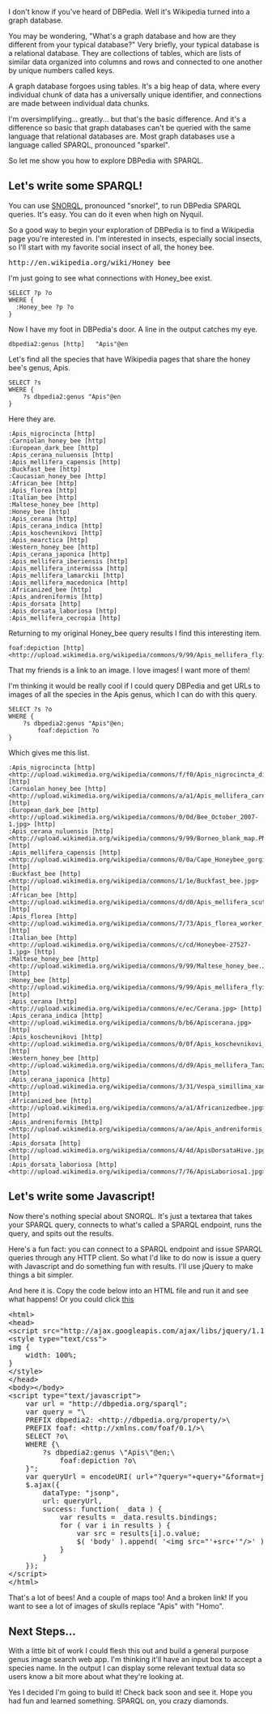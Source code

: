 I don't know if you've heard of DBPedia.
Well it's Wikipedia turned into a graph database.

You may be wondering, "What's a graph database and how are they different from your typical database?"
Very briefly, your typical database is a relational database.
They are collections of tables, which are lists of similar data organized into columns and rows and connected to one another by unique numbers called keys.

A graph database forgoes using tables.
It's a big heap of data, where every individual chunk of data has a universally unique identifier, and connections are made between individual data chunks.

I'm oversimplifying... greatly... but that's the basic difference.
And it's a difference so basic that graph databases can't be queried with the same language that relational databases are.
Most graph databases use a language called SPARQL, pronounced "sparkel".

So let me show you how to explore DBPedia with SPARQL.

## Let's write some SPARQL!

You can use <a href="http://dbpedia.org/snorql">SNORQL</a>, pronounced "snorkel", to run DBPedia SPARQL queries.
It's easy.
You can do it even when high on Nyquil.

So a good way to begin your exploration of DBPedia is to find a Wikipedia page you're interested in.
I'm interested in insects, especially social insects, so I'll start with my favorite social insect of all, the honey bee.

<pre>
http://en.wikipedia.org/wiki/Honey_bee
</pre>

I'm just going to see what connections with Honey_bee exist.

	SELECT ?p ?o 
	WHERE {
	  :Honey_bee ?p ?o
	}

Now I have my foot in DBPedia's door.
A line in the output catches my eye.

	dbpedia2:genus [http]	"Apis"@en

Let's find all the species that have Wikipedia pages that share the honey bee's genus, Apis.


	SELECT ?s
	WHERE {
		?s dbpedia2:genus "Apis"@en
	}

Here they are.

	:Apis_nigrocincta [http]
	:Carniolan_honey_bee [http]
	:European_dark_bee [http]
	:Apis_cerana_nuluensis [http]
	:Apis_mellifera_capensis [http]
	:Buckfast_bee [http]
	:Caucasian_honey_bee [http]
	:African_bee [http]
	:Apis_florea [http]
	:Italian_bee [http]
	:Maltese_honey_bee [http]
	:Honey_bee [http]
	:Apis_cerana [http]
	:Apis_cerana_indica [http]
	:Apis_koschevnikovi [http]
	:Apis_nearctica [http]
	:Western_honey_bee [http]
	:Apis_cerana_japonica [http]
	:Apis_mellifera_iberiensis [http]
	:Apis_mellifera_intermissa [http]
	:Apis_mellifera_lamarckii [http]
	:Apis_mellifera_macedonica [http]
	:Africanized_bee [http]
	:Apis_andreniformis [http]
	:Apis_dorsata [http]
	:Apis_dorsata_laboriosa [http]
	:Apis_mellifera_cecropia [http]

Returning to my original Honey_bee query results I find this interesting item.

	foaf:depiction [http]	<http://upload.wikimedia.org/wikipedia/commons/9/99/Apis_mellifera_flying.jpg>

That my friends is a link to an image.
I love images!
I want more of them!

I'm thinking it would be really cool if I could query DBPedia and get URLs to images of all the species in the Apis genus, which I can do with this query.

	SELECT ?s ?o
	WHERE {
		?s dbpedia2:genus "Apis"@en;
			foaf:depiction ?o
	}

Which gives me this list.

	:Apis_nigrocincta [http]	<http://upload.wikimedia.org/wikipedia/commons/f/f0/Apis_nigrocincta_distribution_map.svg> [http]
	:Carniolan_honey_bee [http]	<http://upload.wikimedia.org/wikipedia/commons/a/a1/Apis_mellifera_carnica_worker_hive_entrance_3.jpg> [http]
	:European_dark_bee [http]	<http://upload.wikimedia.org/wikipedia/commons/0/0d/Bee_October_2007-1.jpg> [http]
	:Apis_cerana_nuluensis [http]	<http://upload.wikimedia.org/wikipedia/commons/9/99/Borneo_blank_map.PNG> [http]
	:Apis_mellifera_capensis [http]	<http://upload.wikimedia.org/wikipedia/commons/0/0a/Cape_Honeybee_gorging.jpg> [http]
	:Buckfast_bee [http]	<http://upload.wikimedia.org/wikipedia/commons/1/1e/Buckfast_bee.jpg> [http]
	:African_bee [http]	<http://upload.wikimedia.org/wikipedia/commons/d/d0/Apis_mellifera_scutellata.jpg> [http]
	:Apis_florea [http]	<http://upload.wikimedia.org/wikipedia/commons/7/73/Apis_florea_worker_1.jpg> [http]
	:Italian_bee [http]	<http://upload.wikimedia.org/wikipedia/commons/c/cd/Honeybee-27527-1.jpg> [http]
	:Maltese_honey_bee [http]	<http://upload.wikimedia.org/wikipedia/commons/9/99/Maltese_honey_bee.JPG> [http]
	:Honey_bee [http]	<http://upload.wikimedia.org/wikipedia/commons/9/99/Apis_mellifera_flying.jpg> [http]
	:Apis_cerana [http]	<http://upload.wikimedia.org/wikipedia/commons/e/ec/Cerana.jpg> [http]
	:Apis_cerana_indica [http]	<http://upload.wikimedia.org/wikipedia/commons/b/b6/Apiscerana.jpg> [http]
	:Apis_koschevnikovi [http]	<http://upload.wikimedia.org/wikipedia/commons/0/0f/Apis_koschevnikovi_distribution_map.svg> [http]
	:Western_honey_bee [http]	<http://upload.wikimedia.org/wikipedia/commons/d/d9/Apis_mellifera_Tanzania.jpg> [http]
	:Apis_cerana_japonica [http]	<http://upload.wikimedia.org/wikipedia/commons/3/31/Vespa_simillima_xanthoptera01.jpg> [http]
	:Africanized_bee [http]	<http://upload.wikimedia.org/wikipedia/commons/a/a1/Africanizedbee.jpg> [http]
	:Apis_andreniformis [http]	<http://upload.wikimedia.org/wikipedia/commons/a/ae/Apis_andreniformis_distribution_map.svg> [http]
	:Apis_dorsata [http]	<http://upload.wikimedia.org/wikipedia/commons/4/4d/ApisDorsataHive.jpg> [http]
	:Apis_dorsata_laboriosa [http]	<http://upload.wikimedia.org/wikipedia/commons/7/76/ApisLaboriosa1.jpg>

## Let's write some Javascript!

Now there's nothing special about SNORQL.
It's just a textarea that takes your SPARQL query, connects to what's called a SPARQL endpoint, runs the query, and spits out the results.

Here's a fun fact:  you can connect to a SPARQL endpoint and issue SPARQL queries through any HTTP client.
So what I'd like to do now is issue a query with Javascript and do something fun with results.
I'll use jQuery to make things a bit simpler.

And here it is.
Copy the code below into an HTML file and run it and see what happens!
Or you could click <a href="example.html">this</a>

<pre class="javascript">
&lt;html&gt;
&lt;head&gt;
&lt;script src=&quot;http://ajax.googleapis.com/ajax/libs/jquery/1.11.0/jquery.min.js&quot;&gt;&lt;/script&gt;
&lt;style type=&quot;text/css&quot;&gt;
img { 
	width: 100%;
}
&lt;/style&gt;
&lt;/head&gt;
&lt;body&gt;&lt;/body&gt;
&lt;script type=&quot;text/javascript&quot;&gt;
	var url = &quot;http://dbpedia.org/sparql&quot;;
	var query = &quot;\
	PREFIX dbpedia2: &lt;http://dbpedia.org/property/&gt;\
	PREFIX foaf: &lt;http://xmlns.com/foaf/0.1/&gt;\
	SELECT ?o\
	WHERE {\
		?s dbpedia2:genus \&quot;Apis\&quot;@en;\
			foaf:depiction ?o\
	}&quot;;
	var queryUrl = encodeURI( url+&quot;?query=&quot;+query+&quot;&amp;format=json&quot; );
	$.ajax({
		dataType: &quot;jsonp&quot;,  
		url: queryUrl,
		success: function( _data ) {
			var results = _data.results.bindings;
			for ( var i in results ) {
				var src = results[i].o.value;
				$( &#x27;body&#x27; ).append( &#x27;&lt;img src=&quot;&#x27;+src+&#x27;&quot;/&gt;&#x27; );
			}
		}
	});
&lt;/script&gt;
&lt;/html&gt;
</pre>

That's a lot of bees! And a couple of maps too! And a broken link!
If you want to see a lot of images of skulls replace "Apis" with "Homo".

## Next Steps...
With a little bit of work I could flesh this out and build a general purpose genus image search web app.
I'm thinking it'll have an input box to accept a species name.
In the output I can display some relevant textual data so users know a bit more about what they're looking at.

Yes I decided I'm going to build it!
Check back soon and see it.
Hope you had fun and learned something.
SPARQL on, you crazy diamonds.
